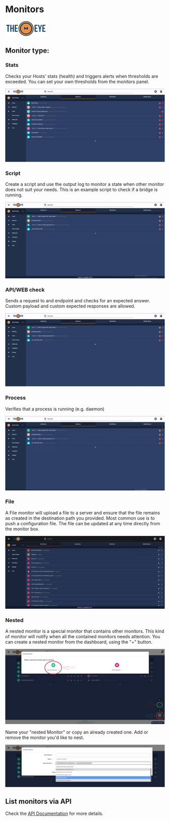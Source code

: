 # Monitors

[![theeye.io](../images/logo-theeye-theOeye-logo2.png)](https://theeye.io/en/index.html)

## Monitor type: 

### Stats

Checks your Hosts' stats \(health\) and triggers alerts when thresholds are exceeded. You can set your own thresholds from the monitors panel.

![stats monitor](../images/monitor_stats.gif)

### Script

Create a script and use the output log to monitor a state when other monitor does not suit your needs. This is an example script to check if a bridge is running.

![script monitor](../images/monitor_script.gif)

### API/WEB check

Sends a request to and endpoint and checks for an expected answer. Custom payload and custom expected responses are allowed.

![request monitor](../images/web_api.gif)

### Process

Verifies that a process is running \(e.g. daemon\)

![process monitor](../images/monitor_process.gif)

### File

A File monitor will upload a file to a server and ensure that the file remains as created in the destination path you provided. Most common use is to push a configuration file. The file can be updated at any time directly from the monitor box.

![file monitor](../images/createMonitorFile.gif)

### Nested

A nested monitor is a special monitor that contains other monitors. This kind of monitor will notify when all the contained monitors needs attention. You can create a nested monitor from the dashboard, using the "+" button.

![nested monitor](../images/nestedmonitors.jpg)

Name your "nested Monitor" or copy an already created one. Add or remove the monitor you'd like to nest.

![nested monitor setup](../images/nestedmonitorssetup.jpg)

## List monitors via API

Check the [API Documentation](/integrations/api/list_monitors_via_api) for more details.
